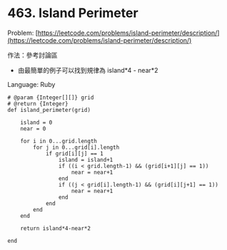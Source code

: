# 463. Island Perimeter

Problem: [https://leetcode.com/problems/island-perimeter/description/](https://leetcode.com/problems/island-perimeter/description/)

作法：參考討論區

* 由最簡單的例子可以找到規律為 island\*4 - near\*2

Language: Ruby

```
# @param {Integer[][]} grid
# @return {Integer}
def island_perimeter(grid)

    island = 0
    near = 0

    for i in 0...grid.length
        for j in 0...grid[i].length
            if grid[i][j] == 1
                island = island+1
                if ((i < grid.length-1) && (grid[i+1][j] == 1)) 
                    near = near+1 
                end
                if ((j < grid[i].length-1) && (grid[i][j+1] == 1))                 
                    near = near+1 
                end
            end
        end
    end

    return island*4-near*2

end
```



